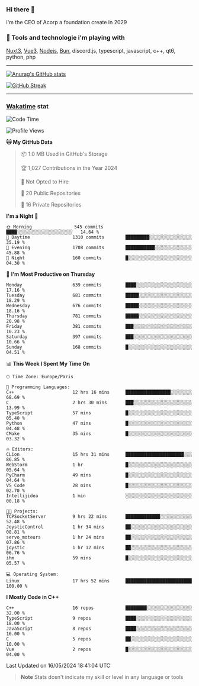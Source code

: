 ### Hi there 👋

i'm the CEO of Acorp a foundation create in 2029  

### 🧰 Tools and technologie i'm playing with

[Nuxt3](https://nuxt.com), [Vue3](https://vuejs.org/), [Nodejs](https://nodejs.org), [Bun](https://bun.sh/), discord.js, typescript, javascript, c++, qt6, python, php

---

[![Anurag's GitHub stats](https://github-readme-stats.vercel.app/api?username=ackimixs&show_icons=true&theme=github_dark&count_private=true)](https://www.ackimixs.xyz)

[![GitHub Streak](https://github-readme-streak-stats.herokuapp.com?user=Ackimixs&theme=github-dark-blue&date_format=j%20M%5B%20Y%5D&mode=weekly)](https://git.io/streak-stats)

---
 
 ### [Wakatime](https://wakatime.com/) stat

<!--START_SECTION:waka-->
![Code Time](http://img.shields.io/badge/Code%20Time-1%2C108%20hrs%2046%20mins-blue)

![Profile Views](http://img.shields.io/badge/Profile%20Views-0-blue)

**🐱 My GitHub Data** 

> 📦 1.0 MB Used in GitHub's Storage 
 > 
> 🏆 1,027 Contributions in the Year 2024
 > 
> 🚫 Not Opted to Hire
 > 
> 📜 20 Public Repositories 
 > 
> 🔑 16 Private Repositories 
 > 
**I'm a Night 🦉** 

```text
🌞 Morning                545 commits         ████░░░░░░░░░░░░░░░░░░░░░   14.64 % 
🌆 Daytime                1310 commits        █████████░░░░░░░░░░░░░░░░   35.19 % 
🌃 Evening                1708 commits        ███████████░░░░░░░░░░░░░░   45.88 % 
🌙 Night                  160 commits         █░░░░░░░░░░░░░░░░░░░░░░░░   04.30 % 
```
📅 **I'm Most Productive on Thursday** 

```text
Monday                   639 commits         ████░░░░░░░░░░░░░░░░░░░░░   17.16 % 
Tuesday                  681 commits         █████░░░░░░░░░░░░░░░░░░░░   18.29 % 
Wednesday                676 commits         █████░░░░░░░░░░░░░░░░░░░░   18.16 % 
Thursday                 781 commits         █████░░░░░░░░░░░░░░░░░░░░   20.98 % 
Friday                   381 commits         ███░░░░░░░░░░░░░░░░░░░░░░   10.23 % 
Saturday                 397 commits         ███░░░░░░░░░░░░░░░░░░░░░░   10.66 % 
Sunday                   168 commits         █░░░░░░░░░░░░░░░░░░░░░░░░   04.51 % 
```


📊 **This Week I Spent My Time On** 

```text
🕑︎ Time Zone: Europe/Paris

💬 Programming Languages: 
C++                      12 hrs 16 mins      █████████████████░░░░░░░░   68.69 % 
C                        2 hrs 30 mins       ███░░░░░░░░░░░░░░░░░░░░░░   13.99 % 
TypeScript               57 mins             █░░░░░░░░░░░░░░░░░░░░░░░░   05.40 % 
Python                   47 mins             █░░░░░░░░░░░░░░░░░░░░░░░░   04.48 % 
CMake                    35 mins             █░░░░░░░░░░░░░░░░░░░░░░░░   03.32 % 

🔥 Editors: 
CLion                    15 hrs 31 mins      ██████████████████████░░░   86.85 % 
WebStorm                 1 hr                █░░░░░░░░░░░░░░░░░░░░░░░░   05.64 % 
PyCharm                  49 mins             █░░░░░░░░░░░░░░░░░░░░░░░░   04.64 % 
VS Code                  28 mins             █░░░░░░░░░░░░░░░░░░░░░░░░   02.70 % 
Intellijidea             1 min               ░░░░░░░░░░░░░░░░░░░░░░░░░   00.18 % 

🐱‍💻 Projects: 
TCPSocketServer          9 hrs 22 mins       █████████████░░░░░░░░░░░░   52.48 % 
JoysticControl           1 hr 34 mins        ██░░░░░░░░░░░░░░░░░░░░░░░   08.81 % 
servo_moteurs            1 hr 24 mins        ██░░░░░░░░░░░░░░░░░░░░░░░   07.86 % 
joystic                  1 hr 12 mins        ██░░░░░░░░░░░░░░░░░░░░░░░   06.76 % 
ihm                      59 mins             █░░░░░░░░░░░░░░░░░░░░░░░░   05.57 % 

💻 Operating System: 
Linux                    17 hrs 52 mins      █████████████████████████   100.00 % 
```

**I Mostly Code in C++** 

```text
C++                      16 repos            ████████░░░░░░░░░░░░░░░░░   32.00 % 
TypeScript               9 repos             ████░░░░░░░░░░░░░░░░░░░░░   18.00 % 
JavaScript               8 repos             ████░░░░░░░░░░░░░░░░░░░░░   16.00 % 
C                        5 repos             ██░░░░░░░░░░░░░░░░░░░░░░░   10.00 % 
Vue                      2 repos             █░░░░░░░░░░░░░░░░░░░░░░░░   04.00 % 
```




 Last Updated on 16/05/2024 18:41:04 UTC
<!--END_SECTION:waka-->

> **Note**
> Stats dosn't indicate my skill or level in any language or tools
